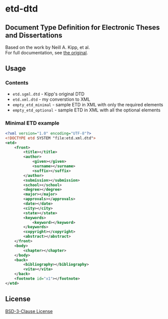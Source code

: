 # etd-dtd
## Document Type Definition for Electronic Theses and Dissertations

Based on the work by Neill A. Kipp, et al.  
For full  documentation, see [the original](http://etd.vt.edu/etd-ml/dtdetds.htm).

## Usage
### Contents
 - `etd.sgml.dtd` - Kipp's original DTD 
 - `etd.xml.dtd` - my converstion to XML 
 - `empty_etd_minimal` - sample ETD in XML with only the required elements
 - `empty_etd_optional` - sample ETD in XML with all the optional elements 

### Minimal ETD example
```xml
<?xml version="1.0" encoding="UTF-8"?>
<!DOCTYPE etd SYSTEM "file:etd.xml.dtd">
<etd>
    <front>
        <title></title>
        <author>
            <given></given>
            <surname></surname>
            <suffix></suffix>
        </author>
        <submission></submission>
        <school></school>
        <degree></degree>
        <major></major>
        <approvals></approvals>
        <date></date>
        <city></city>
        <state></state>
        <keywords>
            <keyword></keyword>
        </keywords>
        <copyright></copyright>
        <abstract></abstract>
    </front>
    <body>
        <chapter></chapter>
    </body>
    <back>
        <bibliography></bibliography>
        <vita></vita>
    </back>
    <footnote id="x1"></footnote>
</etd>
```

## License
[BSD-3-Clause License](https://github.com/Opening-ETDs/etd-dtd/blob/main/LICENSE)